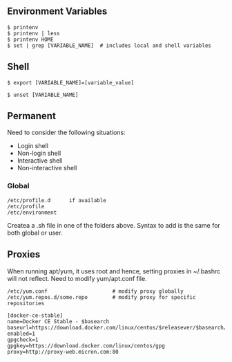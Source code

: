 ## Environment Variables

```console
$ printenv
$ printenv | less
$ printenv HOME
$ set | grep [VARIABLE_NAME]  # includes local and shell variables
```

## Shell

```console
$ export [VARIABLE_NAME]=[variable_value]

$ unset [VARIABLE_NAME]
```

## Permanent

Need to consider the following situations:

- Login shell
- Non-login shell
- Interactive shell
- Non-interactive shell

### Global

```
/etc/profile.d      if available
/etc/profile
/etc/environment
```

Createa a .sh file in one of the folders above. Syntax to add is the same for both global or user.

## Proxies

When running apt/yum, it uses root and hence, setting proxies in ~/.bashrc will not reflect. Need to modify yum/apt.conf file.

```
/etc/yum.conf                     # modify proxy globally
/etc/yum.repos.d/some.repo        # modify proxy for specific repositories
```

```
[docker-ce-stable]
name=Docker CE Stable - $basearch
baseurl=https://download.docker.com/linux/centos/$releasever/$basearch/stable
enabled=1
gpgcheck=1
gpgkey=https://download.docker.com/linux/centos/gpg
proxy=http://proxy-web.micron.com:80
```
